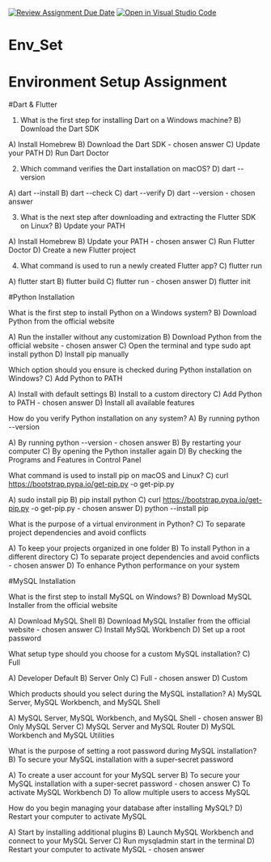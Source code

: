 [![Review Assignment Due Date](https://classroom.github.com/assets/deadline-readme-button-22041afd0340ce965d47ae6ef1cefeee28c7c493a6346c4f15d667ab976d596c.svg)](https://classroom.github.com/a/vnsr1XuU)
[![Open in Visual Studio Code](https://classroom.github.com/assets/open-in-vscode-2e0aaae1b6195c2367325f4f02e2d04e9abb55f0b24a779b69b11b9e10269abc.svg)](https://classroom.github.com/online_ide?assignment_repo_id=17214410&assignment_repo_type=AssignmentRepo)
# Env_Set

# Environment Setup Assignment

#Dart & Flutter

1. What is the first step for installing Dart on a Windows machine? B) Download the Dart SDK

A) Install Homebrew
B) Download the Dart SDK - chosen answer
C) Update your PATH
D) Run Dart Doctor


2. Which command verifies the Dart installation on macOS? D) dart --version

A) dart --install
B) dart --check
C) dart --verify
D) dart --version - chosen answer


3. What is the next step after downloading and extracting the Flutter SDK on Linux? B) Update your PATH

A) Install Homebrew
B) Update your PATH - chosen answer
C) Run Flutter Doctor
D) Create a new Flutter project


4. What command is used to run a newly created Flutter app? C) flutter run

A) flutter start
B) flutter build 
C) flutter run - chosen answer
D) flutter init 


#Python Installation

What is the first step to install Python on a Windows system? B) Download Python from the official website

A) Run the installer without any customization
B) Download Python from the official website - chosen answer
C) Open the terminal and type sudo apt install python
D) Install pip manually

Which option should you ensure is checked during Python installation on Windows? C) Add Python to PATH

A) Install with default settings 
B) Install to a custom directory
C) Add Python to PATH - chosen answer
D) Install all available features

How do you verify Python installation on any system? A) By running python --version

A) By running python --version - chosen answer
B) By restarting your computer
C) By opening the Python installer again
D) By checking the Programs and Features in Control Panel

What command is used to install pip on macOS and Linux? C) curl https://bootstrap.pypa.io/get-pip.py -o get-pip.py

A) sudo install pip
B) pip install python
C) curl https://bootstrap.pypa.io/get-pip.py -o get-pip.py - chosen answer
D) python --install pip

What is the purpose of a virtual environment in Python? C) To separate project dependencies and avoid conflicts

A) To keep your projects organized in one folder
B) To install Python in a different directory
C) To separate project dependencies and avoid conflicts - chosen answer
D) To enhance Python performance on your system

#MySQL Installation

What is the first step to install MySQL on Windows? B) Download MySQL Installer from the official website

A) Download MySQL Shell
B) Download MySQL Installer from the official website - chosen answer
C) Install MySQL Workbench
D) Set up a root password

What setup type should you choose for a custom MySQL installation? C) Full

A) Developer Default
B) Server Only
C) Full - chosen answer
D) Custom

Which products should you select during the MySQL installation? A) MySQL Server, MySQL Workbench, and MySQL Shell

A) MySQL Server, MySQL Workbench, and MySQL Shell - chosen answer
B) Only MySQL Server
C) MySQL Server and MySQL Router
D) MySQL Workbench and MySQL Utilities

What is the purpose of setting a root password during MySQL installation? B) To secure your MySQL installation with a super-secret password

A) To create a user account for your MySQL server
B) To secure your MySQL installation with a super-secret password - chosen answer
C) To activate MySQL Workbench
D) To allow multiple users to access MySQL

How do you begin managing your database after installing MySQL? D) Restart your computer to activate MySQL

A) Start by installing additional plugins
B) Launch MySQL Workbench and connect to your MySQL Server
C) Run mysqladmin start in the terminal
D) Restart your computer to activate MySQL - chosen answer
